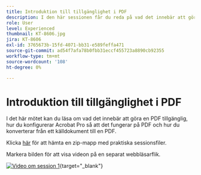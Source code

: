 ```yaml
---
title: Introduktion till tillgänglighet i PDF
description: I den här sessionen får du reda på vad det innebär att göra en PDF tillgänglig, hur du konfigurerar Acrobat Pro så att det fungerar på PDF och hur du konverterar från ett källdokument till en PDF
role: User
level: Experienced
thumbnail: KT-8606.jpg
jira: KT-8606
exl-id: 3765673b-15fd-4071-bb31-e589feffa471
source-git-commit: ad54f7afa78b0fbb31eccf455723a8890cb92355
workflow-type: tm+mt
source-wordcount: '108'
ht-degree: 0%

---
```


# Introduktion till tillgänglighet i PDF

I det här mötet kan du läsa om vad det innebär att göra en PDF tillgänglig, hur du konfigurerar Acrobat Pro så att det fungerar på PDF och hur du konverterar från ett källdokument till en PDF.

Klicka [här](../assets/accessibilitysession1.zip) för att hämta en zip-mapp med praktiska sessionsfiler.

Markera bilden för att visa videon på en separat webbläsarflik.

[![Video om session 1](../assets/Accessibilitysession1_YT.png)](https://www.youtube.com/embed/DaadHIWHgzU){target="_blank"}
